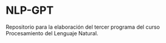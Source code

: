 # NLP-GPT
Repositorio para la elaboración del tercer programa del curso Procesamiento del Lenguaje Natural.
